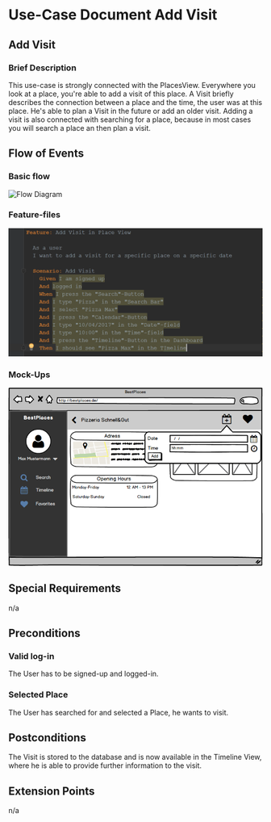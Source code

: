 # Use-Case Document Add Visit
## Add Visit
### Brief Description
This use-case is strongly connected with the PlacesView. Everywhere you look at a place, you're able to add a visit of this place.
A Visit briefly describes the connection between a place and the time, the user was at this place. He's able to plan a Visit in the future or add an older visit. Adding a visit is also connected with searching for a place, because in most cases you will search a place an then plan a visit.
## Flow of Events
### Basic flow
![Flow Diagram](AddVisitFlow.png)
### Feature-files
![Feature File](AddVisitFeature.PNG)
### Mock-Ups
![Mock-Up](PlacesViewAddVisitMockUp.png)
## Special Requirements
n/a
## Preconditions
### Valid log-in
The User has to be signed-up and logged-in.
### Selected Place
The User has searched for and selected a Place, he wants to visit.
## Postconditions
The Visit is stored to the database and is now available in the Timeline View, where he is able to provide further information to the visit.
## Extension Points
n/a
